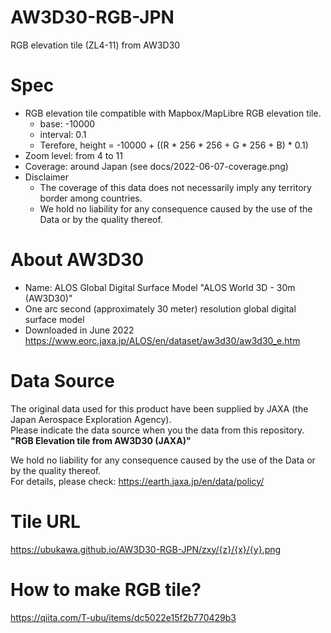 # AW3D30-RGB-JPN
RGB elevation tile (ZL4-11) from AW3D30 

# Spec
* RGB elevation tile compatible with Mapbox/MapLibre RGB elevation tile.
	* base: -10000
	* interval: 0.1
	* Terefore, height = -10000 + ((R * 256 * 256 + G * 256 + B) * 0.1)
* Zoom level: from 4 to 11
* Coverage: around Japan (see docs/2022-06-07-coverage.png)
* Disclaimer
	* The coverage of this data does not necessarily imply any territory border among countries. 
	* We hold no liability for any consequence caused by the use of the Data or by the quality thereof. 

# About AW3D30
* Name: ALOS Global Digital Surface Model "ALOS World 3D - 30m (AW3D30)"
* One arc second (approximately 30 meter) resolution global digital surface model
* Downloaded in June 2022
https://www.eorc.jaxa.jp/ALOS/en/dataset/aw3d30/aw3d30_e.htm

# Data Source
The original data used for this product have been supplied by JAXA (the Japan Aerospace Exploration Agency).  
Please indicate the data source when you the data from this repository.   
**"RGB Elevation tile from AW3D30 (JAXA)"**  

We hold no liability for any consequence caused by the use of the Data or by the quality thereof.   
For details, please check: https://earth.jaxa.jp/en/data/policy/

# Tile URL
https://ubukawa.github.io/AW3D30-RGB-JPN/zxy/{z}/{x}/{y}.png

# How to make RGB tile?
https://qiita.com/T-ubu/items/dc5022e15f2b770429b3
